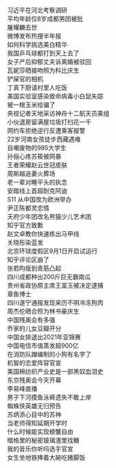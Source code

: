 习近平在河北考察调研  
平均年龄仅8岁成都男团被批  
屠耀麟去世  
微博发布热搜半年报  
如何科学挑选美白精华  
我国乒乓球都打到天上去了  
女子产后抑郁丈夫诉离婚被驳回  
瓦妮莎晒接吻照为科比庆生  
铲屎官的相机  
丁真下厨请村里人吃饭  
美国实验室感染致命病毒小白鼠失踪  
被一根玉米给骗了  
央视记者天地采访神舟十二航天员乘组  
小伙退房留满屋垃圾打扫花一千  
网约车拒绝逆行反遭乘客报警  
22岁河南女孩徒步西藏遇难  
自嘲废物的985大学生  
孙俪心疼苏筱被网暴  
王者荣耀赵云世冠皮肤  
周斯越追妻火葬场  
老一辈对睡平头的执念  
安踏线上首超耐克阿迪  
S11 从中国改为欧洲举办  
尹正陈都灵恋情  
天府少年团改名熊猫少儿艺术团  
知乎官方致歉  
赵文卓教你快速练出马甲线  
关晓彤染蓝发  
北京环球度假区9月1日开启试运行  
知乎评论区崩了  
张若昀瘦到青筋凸起  
四川成都种出200斤巨无霸南瓜  
贵州省政协原主席王富玉被决定逮捕  
章鱼博士  
四川遂宁通报发现来历不明冷冻狗肉  
周杰伦晒合照为林书豪庆生  
中国残奥会有多强  
乔家的儿女豆瓣开分  
中国女排退出2021年亚锦赛  
中国电信市值蒸发超900亿  
在消防队蹭编制的小狗有名字了  
机智的恋爱阵容官宣  
美国棉纺织产业史是一部黑奴血泪史  
东京残奥会今天开幕  
李易峰直播  
男子下河摸鱼泳裤遗失不敢上岸  
蜘蛛侠英雄无归预告  
苏炳添心目中的苏神  
当老师得知延期开学时  
什么时候能实现螃蟹自由  
暗格里的秘密玻璃渣里找糖  
我的音乐你听吗选手官宣  
女生坐地铁捧着大碗吃猪脚饭  
